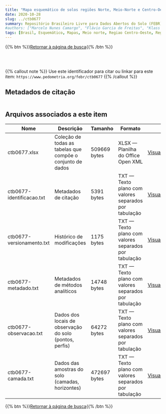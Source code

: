 ```yaml
---
title: "Mapa esquemático de solos regiões Norte, Meio-Norte e Centro-Oeste do Brasil: primeira aproximação"
date: 2020-10-28
slug: ../ctb0677
summary: Repositório Brasileiro Livre para Dados Abertos do Solo (FEBR) | A febre dos dados de solo no Brasil
#authors: ["Marcelo Nunes Camargo", "Flávio Garcia de Freitas", "Klass Jan Beek", "Lioyd E. Garland", "Antônio Ramalho Filho", "João Mauríco Gralha Tomasi", "Dario Souza Castello", "Atanasio Alves Cordeiro", "Clotario Oliveira da Silveira", "Francesco Palmieri", "Idarê Azevedo Gomes", "Italo Cláudio Falesi", "Jorge Olmos Iturri Larach", "José Silva Rosatelli", "Luiz Gonzaga de Oliveira Carvalho", "Paulo Klinger Tito Jacomine", "Raphael David dos Santos", "Raul Suarez Inclan", "Adelino Alvarez Filho", "Antonio Manoel Pires Filho", "Antonio Ramalho Filho", "Ari Delcio Cavedon", "Benedito Nelson da Silva", "Chyozo Hirano", "Elias Pedro Mothci", "Estevão Machado Moura", "Hélio da Costa Almeida", "Humberto Gonçalves dos Santos", "Jalcione Nazareno Nunes Diniz", "João Alberto Martins do Amaral", "João Luiz Rodrigues de Souza", "João Viana Araújo", "Júlio C. A. J. de Magalhães", "Klaus Peter Wittern", "Lúcio Salgado Vieira", "Luiz Alberto Regueira Medeiros", "Manoel Faustino Neto", "Nathaniel J. Torres Bloomfield", "Raymundo Costa de Lemos", "Reinaldo Oscar Potter", "Sérgio Costa Pinto Pessoa", "Sérgio Sommer", "Waldemar Mendes", "Walmir Hugo dos Santos", "Leandro Vettori", "Fernando Ramos", "Hélio Pierantoni", "Maria Amélia Morais Duriez", "Maria de Lourdes A. Anastácio", "Mariana E. Heynemann", "Raphael M. Bloise", "Ruth A. L. Johas", "Washinton de Oliveira Barreto", "Zilda Amado H. Bremaeker", "Hélio Alberto Vaz de Mello", "Ida Vettori", "Maria Aparecida Barroso Perreira", "Adahil de Medeiros Leite", "Manoel da Silva Cardoso", "Abeilard Fernando de Castro", "Francisca M. Pinheiro", "Gisa Nara C. Moreira", "José Lopes de Paula", "Raymundo Mendes Sobral Filho", "Franklin dos Santos Antunes", "Loiva Lizia Antonello", "Luiz Rainho S. Carneiro", "Therezinha O. L. Bezerra", "Sinésio Francisco Chagas", "Heloisa S. de Arango", "Aristóteles Nunes", "José Francisco Bizeray Zikan."]
tags: [Brasil, Esquemático, Mapas, Meio norte, Regiao Centro-Oeste, Regiao Meio-Norte, Regiao Norte, Solos.]
---
```


<style>
div.alert > div {
    font-size: 0.8rem;
}
</style>

{{% btn %}}<a href="/febr/buscar/">Retornar à página de busca</a>{{% /btn %}}

<br>
<br>

{{% callout note %}}
Use este identificador para citar ou linkar para este item: `https://www.pedometria.org/febr/ctb0677`
{{% /callout %}}

## Metadados de citação

<table>
<!-- Fonte: https://gist.github.com/jfreels/6814721 -->
<script src="https://d3js.org/d3.v3.min.js" charset="utf-8"></script>
<!-- <script type='text/javascript' src='/febr/buscar/script.js'></script> -->
<script type='text/javascript'>
  d3.tsv('ctb0677-identificacao.txt',function (data) {
    var columns = ['campo', 'valor']
    tabulate(data, columns)
  })
</script>
</table>

## Arquivos associados a este item

<table style="width:100%">
  <thead>
    <tr>
      <th>Nome</th>
      <th>Descrição</th>
      <th>Tamanho</th>
      <th>Formato</th>
      <th></th>
    </tr>
  </thead>
  <tbody>
    <tr>
      <td>ctb0677.xlsx</td>
      <td>Coleção de todas as tabelas que compõe o conjunto de dados</td>
      <td>509669 bytes</td>
      <td>XLSX — Planilha do Office Open XML</td>
      <td><a href="https://cloud.utfpr.edu.br/index.php/s/Df6dhfzYJ1DDeso/download?path=%2Fctb0677&files=ctb0677.xlsx" class="btn btn-primary btn-block" role="button">Visualizar/Abrir</a></td>
    </tr>
    <tr>
      <td>ctb0677-identificacao.txt</td>
      <td>Metadados de citação</td>
      <td>5391 bytes</td>
      <td>TXT — Texto plano com valores separados por tabulação</td>
      <td><a href="https://cloud.utfpr.edu.br/index.php/s/Df6dhfzYJ1DDeso/download?path=%2Fctb0677&files=ctb0677-identificacao.txt" class="btn btn-primary btn-block" role="button">Visualizar/Abrir</a></td>
    </tr>
    <tr>
      <td>ctb0677-versionamento.txt</td>
      <td>Histórico de modificações</td>
      <td>1175 bytes</td>
      <td>TXT — Texto plano com valores separados por tabulação</td>
      <td><a href="https://cloud.utfpr.edu.br/index.php/s/Df6dhfzYJ1DDeso/download?path=%2Fctb0677&files=ctb0677-versionamento.txt" class="btn btn-primary btn-block" role="button">Visualizar/Abrir</a></td>
    </tr>
    <tr>
      <td>ctb0677-metadado.txt</td>
      <td>Metadados de métodos analíticos</td>
      <td>14748 bytes</td>
      <td>TXT — Texto plano com valores separados por tabulação</td>
      <td><a href="https://cloud.utfpr.edu.br/index.php/s/Df6dhfzYJ1DDeso/download?path=%2Fctb0677&files=ctb0677-metadado.txt" class="btn btn-primary btn-block" role="button">Visualizar/Abrir</a></td>
    </tr>
    <tr>
      <td>ctb0677-observacao.txt</td>
      <td>Dados dos locais de observação do solo (pontos, perfis)</td>
      <td>64272 bytes</td>
      <td>TXT — Texto plano com valores separados por tabulação</td>
      <td><a href="https://cloud.utfpr.edu.br/index.php/s/Df6dhfzYJ1DDeso/download?path=%2Fctb0677&files=ctb0677-observacao.txt" class="btn btn-primary btn-block" role="button">Visualizar/Abrir</a></td>
    </tr>
    <tr>
      <td>ctb0677-camada.txt</td>
      <td>Dados das amostras do solo (camadas, horizontes)</td>
      <td>472697 bytes</td>
      <td>TXT — Texto plano com valores separados por tabulação</td>
      <td><a href="https://cloud.utfpr.edu.br/index.php/s/Df6dhfzYJ1DDeso/download?path=%2Fctb0677&files=ctb0677-camada.txt" class="btn btn-primary btn-block" role="button">Visualizar/Abrir</a></td>
    </tr>
  </tbody>
</table>

{{% btn %}}<a href="/febr/buscar/">Retornar à página de busca</a>{{% /btn %}}
